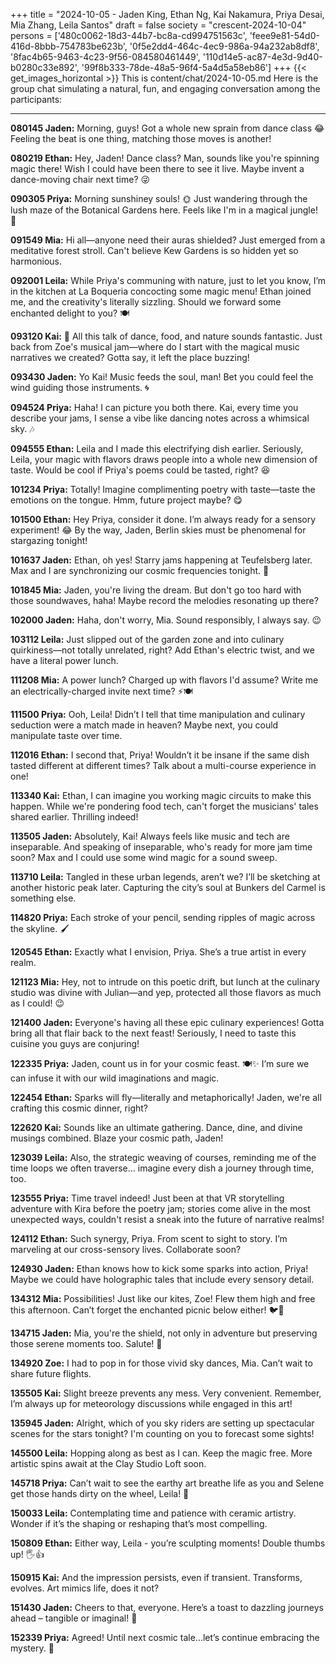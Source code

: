+++
title = "2024-10-05 - Jaden King, Ethan Ng, Kai Nakamura, Priya Desai, Mia Zhang, Leila Santos"
draft = false
society = "crescent-2024-10-04"
persons = ['480c0062-18d3-44b7-bc8a-cd994751563c', 'feee9e81-54d0-416d-8bbb-754783be623b', '0f5e2dd4-464c-4ec9-986a-94a232ab8df8', '8fac4b65-9463-4c23-9f56-084580461449', '110d14e5-ac87-4e3d-9d40-b0280c33e892', '99f8b333-78de-48a5-96f4-5a4d5a58eb86']
+++
{{< get_images_horizontal >}}
This is content/chat/2024-10-05.md
Here is the group chat simulating a natural, fun, and engaging conversation among the participants:

---
**080145 Jaden:** Morning, guys! Got a whole new sprain from dance class 😂 Feeling the beat is one thing, matching those moves is another!

**080219 Ethan:** Hey, Jaden! Dance class? Man, sounds like you're spinning magic there! Wish I could have been there to see it live. Maybe invent a dance-moving chair next time? 😜

**090305 Priya:** Morning sunshiney souls! 🌞 Just wandering through the lush maze of the Botanical Gardens here. Feels like I'm in a magical jungle! 🌿

**091549 Mia:** Hi all—anyone need their auras shielded? Just emerged from a meditative forest stroll. Can't believe Kew Gardens is so hidden yet so harmonious.

**092001 Leila:** While Priya's communing with nature, just to let you know, I’m in the kitchen at La Boqueria concocting some magic menu! Ethan joined me, and the creativity's literally sizzling. Should we forward some enchanted delight to you? 🍽️

**093120 Kai:** 🌄 All this talk of dance, food, and nature sounds fantastic. Just back from Zoe's musical jam—where do I start with the magical music narratives we created? Gotta say, it left the place buzzing!

**093430 Jaden:** Yo Kai! Music feeds the soul, man! Bet you could feel the wind guiding those instruments. 🌀

**094524 Priya:** Haha! I can picture you both there. Kai, every time you describe your jams, I sense a vibe like dancing notes across a whimsical sky. 🎶

**094555 Ethan:** Leila and I made this electrifying dish earlier. Seriously, Leila, your magic with flavors draws people into a whole new dimension of taste. Would be cool if Priya's poems could be tasted, right? 😆

**101234 Priya:** Totally! Imagine complimenting poetry with taste—taste the emotions on the tongue. Hmm, future project maybe? 😋

**101500 Ethan:** Hey Priya, consider it done. I’m always ready for a sensory experiment! 😂 By the way, Jaden, Berlin skies must be phenomenal for stargazing tonight!

**101637 Jaden:** Ethan, oh yes! Starry jams happening at Teufelsberg later. Max and I are synchronizing our cosmic frequencies tonight. 💫

**101845 Mia:** Jaden, you're living the dream. But don't go too hard with those soundwaves, haha! Maybe record the melodies resonating up there?

**102000 Jaden:** Haha, don't worry, Mia. Sound responsibly, I always say. 😉 

**103112 Leila:** Just slipped out of the garden zone and into culinary quirkiness—not totally unrelated, right? Add Ethan's electric twist, and we have a literal power lunch.

**111208 Mia:** A power lunch? Charged up with flavors I'd assume? Write me an electrically-charged invite next time? ⚡🍽️

**111500 Priya:** Ooh, Leila! Didn’t I tell that time manipulation and culinary seduction were a match made in heaven? Maybe next, you could manipulate taste over time. 

**112016 Ethan:** I second that, Priya! Wouldn’t it be insane if the same dish tasted different at different times? Talk about a multi-course experience in one!

**113340 Kai:** Ethan, I can imagine you working magic circuits to make this happen. While we're pondering food tech, can't forget the musicians' tales shared earlier. Thrilling indeed!

**113505 Jaden:** Absolutely, Kai! Always feels like music and tech are inseparable. And speaking of inseparable, who's ready for more jam time soon? Max and I could use some wind magic for a sound sweep.

**113710 Leila:** Tangled in these urban legends, aren’t we? I’ll be sketching at another historic peak later. Capturing the city’s soul at Bunkers del Carmel is something else.

**114820 Priya:** Each stroke of your pencil, sending ripples of magic across the skyline. 🖌️

**120545 Ethan:** Exactly what I envision, Priya. She’s a true artist in every realm. 

**121123 Mia:** Hey, not to intrude on this poetic drift, but lunch at the culinary studio was divine with Julian—and yep, protected all those flavors as much as I could! 😉

**121400 Jaden:** Everyone's having all these epic culinary experiences! Gotta bring all that flair back to the next feast! Seriously, I need to taste this cuisine you guys are conjuring!

**122335 Priya:** Jaden, count us in for your cosmic feast. 🍽️✨ I’m sure we can infuse it with our wild imaginations and magic.

**122454 Ethan:** Sparks will fly—literally and metaphorically! Jaden, we're all crafting this cosmic dinner, right?

**122620 Kai:** Sounds like an ultimate gathering. Dance, dine, and divine musings combined. Blaze your cosmic path, Jaden!

**123039 Leila:** Also, the strategic weaving of courses, reminding me of the time loops we often traverse… imagine every dish a journey through time, too.

**123555 Priya:** Time travel indeed! Just been at that VR storytelling adventure with Kira before the poetry jam; stories come alive in the most unexpected ways, couldn't resist a sneak into the future of narrative realms!

**124112 Ethan:** Such synergy, Priya. From scent to sight to story. I’m marveling at our cross-sensory lives. Collaborate soon?

**124930 Jaden:** Ethan knows how to kick some sparks into action, Priya! Maybe we could have holographic tales that include every sensory detail.

**134312 Mia:** Possibilities! Just like our kites, Zoe! Flew them high and free this afternoon. Can’t forget the enchanted picnic below either! 🐦🍃

**134715 Jaden:** Mia, you're the shield, not only in adventure but preserving those serene moments too. Salute! 🎇

**134920 Zoe:** I had to pop in for those vivid sky dances, Mia. Can’t wait to share future flights. 

**135505 Kai:** Slight breeze prevents any mess. Very convenient. Remember, I’m always up for meteorology discussions while engaged in this art!

**135945 Jaden:** Alright, which of you sky riders are setting up spectacular scenes for the stars tonight? I'm counting on you to forecast some sights!

**145500 Leila:** Hopping along as best as I can. Keep the magic free. More artistic spins await at the Clay Studio Loft soon. 

**145718 Priya:** Can’t wait to see the earthy art breathe life as you and Selene get those hands dirty on the wheel, Leila! 🌾

**150033 Leila:** Contemplating time and patience with ceramic artistry. Wonder if it’s the shaping or reshaping that’s most compelling.

**150809 Ethan:** Either way, Leila - you’re sculpting moments! Double thumbs up! 🖐️👍

**150915 Kai:** And the impression persists, even if transient. Transforms, evolves. Art mimics life, does it not?

**151430 Jaden:** Cheers to that, everyone. Here’s a toast to dazzling journeys ahead – tangible or imaginal! 🥂

**152339 Priya:** Agreed! Until next cosmic tale...let’s continue embracing the mystery. 💫
